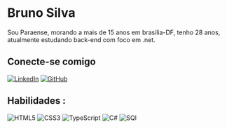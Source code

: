 # Bruno Silva   

Sou Paraense, morando a mais de 15 anos em brasilia-DF, tenho 28 anos, atualmente estudando back-end com foco em .net.

## Conecte-se comigo
[![LinkedIn](https://img.shields.io/badge/LinkedIn-000?style=for-the-badge&logo=linkedin&logoColor=0E76A8)](https://www.linkedin.com/in/bruno-silva-2545771a3/)
[![GitHub](https://img.shields.io/badge/GitHub-000?style=for-the-badge&logo=github&logoColor=30A3DC)](https://github.com/BrunoSilva-N)


## Habilidades : 
![HTML5](https://img.shields.io/badge/HTML5-000?style=for-the-badge&logo=html5)
![CSS3](https://img.shields.io/badge/CSS3-000?style=for-the-badge&logo=css3&logoColor=264CE4)
![TypeScript](https://img.shields.io/badge/TypeScript-000?style=for-the-badge&logo=typescript)
![C#](https://img.shields.io/badge/C%23-000?style=for-the-badge&logo=c-sharp&logoColor=823085)
![SQl](https://img.shields.io/badge/Mysql-000?style=for-the-badge&logo=mysql&logoColor=823085)

    